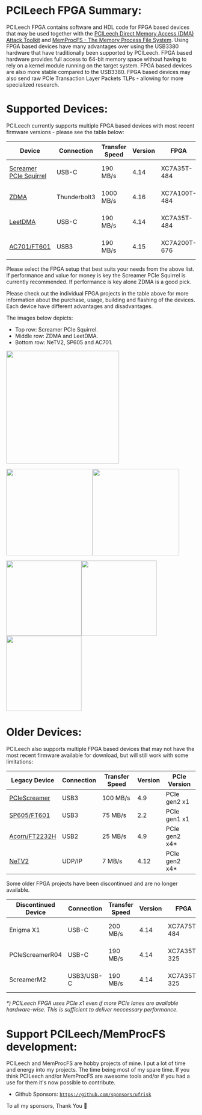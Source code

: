 PCILeech FPGA Summary:
=================
PCILeech FPGA contains software and HDL code for FPGA based devices that may be used together with the [PCILeech Direct Memory Access (DMA) Attack Toolkit](https://github.com/ufrisk/pcileech/) and [MemProcFS - The Memory Process File System](https://github.com/ufrisk/MemProcFS/).
Using FPGA based devices have many advantages over using the USB3380 hardware that have traditionally been supported by PCILeech. 
FPGA based hardware provides full access to 64-bit memory space without having to rely on a kernel module running on the target system. 
FPGA based devices are also more stable compared to the USB3380. FPGA based devices may also send raw PCIe Transaction Layer Packets TLPs - allowing for more specialized research.



Supported Devices:
=================
PCILeech currently supports multiple FPGA based devices with most recent firmware versions - please see the table below:

| Device                                | Connection   | Transfer Speed | Version | FPGA         | PCIe Version  | Project<br>Sponsor |
| ------------------------------------- | ------------ | -------------- | --------| ------------ | ------------- | ------------------ |
| [Screamer PCIe Squirrel](PCIeSquirrel)| USB-C        | 190 MB/s       | 4.14    | XC7A35T-484  | PCIe gen2 x1  | [💖](https://shop.lambdaconcept.com) |
| [ZDMA](ZDMA)                          | Thunderbolt3 | 1000 MB/s      | 4.16    | XC7A100T-484 | PCIe gen2 x4  | [💖](https://lightingz.store/) |
| [LeetDMA](https://enigma-x1.com/)     | USB-C        | 190 MB/s       | 4.14    | XC7A35T-484  | PCIe gen2 x1  | [💖](https://enigma-x1.com/)         |
| [AC701/FT601](ac701_ft601)            | USB3         | 190 MB/s       | 4.15    | XC7A200T-676 | PCIe gen2 x4  |                    |

Please select the FPGA setup that best suits your needs from the above list. If performance and value for money is key the Screamer PCIe Squirrel is currently recommended. If performance is key alone ZDMA is a good pick.

Please check out the individual FPGA projects in the table above for more information about the purchase, usage, building and flashing of the devices. Each device have different advantages and disadvantages.

The images below depicts:
* Top row: Screamer PCIe Squirrel.
* Middle row: ZDMA and LeetDMA.
* Bottom row: NeTV2, SP605 and AC701.


<img src="https://gist.githubusercontent.com/ufrisk/c5ba7b360335a13bbac2515e5e7bb9d7/raw/19ae5834c61f267bfe440cb2a3b2894633078d0a/sqr-1.jpg" height="300"/>

<img src="https://gist.githubusercontent.com/ufrisk/c5ba7b360335a13bbac2515e5e7bb9d7/raw/65984ae014a8caa659c2e297dbb77c6c67c0889a/zdma-250.jpg" height="230"/><img src="https://gist.githubusercontent.com/ufrisk/c5ba7b360335a13bbac2515e5e7bb9d7/raw/5d214db54bcba428690007d8705ed6b4012b15d5/leet-1.jpg" height="230"/>

<img src="https://gist.githubusercontent.com/ufrisk/c5ba7b360335a13bbac2515e5e7bb9d7/raw/2032adf8761dfdfc8bad86b08c2385b2497070be/_gh_netv2_1.jpg" height="200"/><img src="https://gist.githubusercontent.com/ufrisk/c5ba7b360335a13bbac2515e5e7bb9d7/raw/66612319445e565edd215d6a1d9f4d84f1e845e7/_gh_sp605_front_x200.jpg" height="200"/><img src="https://gist.githubusercontent.com/ufrisk/c5ba7b360335a13bbac2515e5e7bb9d7/raw/66612319445e565edd215d6a1d9f4d84f1e845e7/_gh_ac701_front_x200.jpg" height="200"/>



Older Devices:
==============

PCILeech also supports multiple FPGA based devices that may not have the most recent firmware available for download, but will still work with some limitations:

| Legacy Device                          | Connection  | Transfer Speed | Version | PCIe Version  |
| -------------------------------------- | ----------- | -------------- | ------- | ------------- |
| [PCIeScreamer](pciescreamer)           | USB3        | 100 MB/s       | 4.9     | PCIe gen2 x1  |
| [SP605/FT601](sp605_ft601)             | USB3        | 75 MB/s        | 2.2     | PCIe gen1 x1  |
| [Acorn/FT2232H](acorn_ft2232h)         | USB2        | 25 MB/s        | 4.9     | PCIe gen2 x4* |
| [NeTV2](NeTV2)                         | UDP/IP      | 7 MB/s         | 4.12    | PCIe gen2 x4* |

Some older FPGA projects have been discontinued and are no longer available.

| Discontinued Device       | Connection  | Transfer Speed | Version | FPGA         | PCIe Version  |
| ------------------------- | ----------- | -------------- | ------- | ------------ | ------------- |
| Enigma X1                 | USB-C       | 200 MB/s       | 4.14    | XC7A75T-484  | PCIe gen2 x1  |
| PCIeScreamerR04           | USB-C       | 190 MB/s       | 4.14    | XC7A35T-325  | PCIe gen2 x4* |
| ScreamerM2                | USB3/USB-C  | 190 MB/s       | 4.14    | XC7A35T-325  | PCIe gen2 x4* |

###### *) PCILeech FPGA uses PCIe x1 even if more PCIe lanes are available hardware-wise. This is sufficient to deliver neccessary performance.



Support PCILeech/MemProcFS development:
=======================================
PCILeech and MemProcFS are hobby projects of mine. I put a lot of time and energy into my projects. The time being most of my spare time. If you think PCILeech and/or MemProcFS are awesome tools and/or if you had a use for them it's now possible to contribute.

 - Github Sponsors: [`https://github.com/sponsors/ufrisk`](https://github.com/sponsors/ufrisk)
 
To all my sponsors, Thank You :sparkling_heart:
